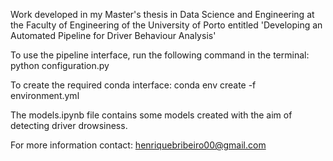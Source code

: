 Work developed in my Master's thesis in Data Science and Engineering at the Faculty of Engineering of the University of Porto entitled 'Developing an Automated Pipeline for Driver Behaviour Analysis' 

To use the pipeline interface, run the following command in the terminal: python configuration.py

To create the required conda interface: conda env create -f environment.yml

The models.ipynb file contains some models created with the aim of detecting driver drowsiness.

For more information contact: henriquebribeiro00@gmail.com

